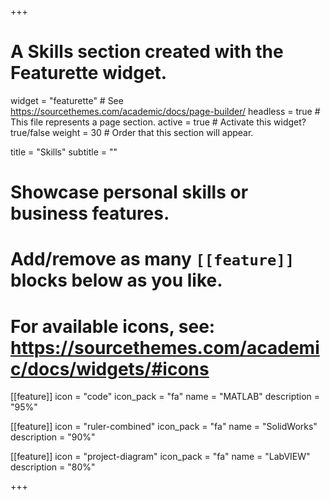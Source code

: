 +++
# A Skills section created with the Featurette widget.
widget = "featurette"  # See https://sourcethemes.com/academic/docs/page-builder/
headless = true  # This file represents a page section.
active = true  # Activate this widget? true/false
weight = 30  # Order that this section will appear.

title = "Skills"
subtitle = ""

# Showcase personal skills or business features.
# 
# Add/remove as many `[[feature]]` blocks below as you like.
# 
# For available icons, see: https://sourcethemes.com/academic/docs/widgets/#icons

[[feature]]
  icon = "code"
  icon_pack = "fa"
  name = "MATLAB"
  description = "95%"
  
[[feature]]
  icon = "ruler-combined"
  icon_pack = "fa"
  name = "SolidWorks"
  description = "90%"  
  
[[feature]]
  icon = "project-diagram"
  icon_pack = "fa"
  name = "LabVIEW"
  description = "80%"

+++
